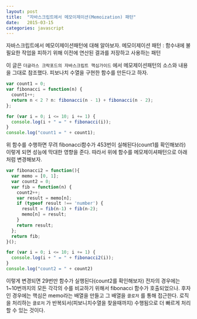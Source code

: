 ```yaml
---
layout: post
title:  "자바스크립트에서 메모이제이션(Memoization) 패턴"
date:   2015-03-15
categories: javascript
---
```


자바스크립트에서 메모이제이션패턴에 대해 알아보자.
메모이제이션 패턴 : 함수내에 불필요한 작업을 피하기 위해 이전에 연산된 결과를 저장하고 사용하는 패턴

이 글은 `더글라스 크락포드의 자바스크립트 핵심가이드` 에서 메모제이션패턴의 소스와 내용을 그대로 참조했다.
피보나치 수열을 구현한 함수를 만든다고 하자.

```javascript
var count1 = 0;
var fibonacci = function(n) {
  count1++;
  return n < 2 ? n: fibonacci(n - 1) + fibonacci(n - 2);
};

for (var i = 0; i <= 10; i += 1) {
  console.log(i + " = " + fibonacci(i));
}
console.log("count1 = " + count1);
```

위 함수를 수행하면 무려 fibonacci함수가 453번이 실해된다(count1를 확인해보라)
이렇게 되면 성능에 막대한 영향을 준다. 따라서 위에 함수를 메모제이셔패턴으로 아래처럼 변경해보자.

```javascript
var fibonacci2 = function(){
  var memo = [0, 1];
  var count2 = 0;
  var fib = function(n) {
    count2++;
    var result = memo[n];
    if (typeof result !== 'number') {
      result = fib(n-1) + fib(n-2);
      memo[n] = result;
    }
    return result;
  };
  return fib;
}();

for (var i = 0; i <= 10; i += 1) {
  console.log(i + " = " + fibonacci2(i));
}
console.log("count2 = " + count2)
```

이렇게 변경되면 29번만 함수가 실행된다(count2를 확인해보자)
전자의 경우에는 1~10번까지의 모든 각각의 수를 비교하기 위해서 fibonacci 함수가 호출되었으나.
후자인 경우에는 핵심은 memo라는 배열을 만들고 그 배열을 `클로저` 를 통해 접근한다.
로직을 처리하는 `클로저` 가 반복되서(피보니치수열을 찾을때까지) 수행됨으로 더 빠르게 처리할 수 있는 것이다.
